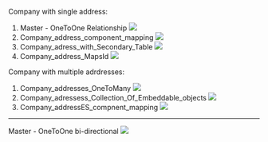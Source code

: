 Company with single address:
1. Master - OneToOne Relationship
![](https://lh3.googleusercontent.com/pw/AM-JKLUQoGglVRMH17mPz9d5u9CMrHV2HNfSngA0q2r78VpWxxsCs2mDKX8HpToXD76BQZtA8etUnHJog7tX1ZjAjxPGlwPmjEI7NQCFNuULlMyeB5pO_lU8c0Tjj7hnIVqpV3ymklZAiuVDNLOD2EqvFpGm=w397-h74-no?authuser=0)
2. Company_address_component_mapping
![](https://lh3.googleusercontent.com/pw/AM-JKLU_zOcnRoJ44Uk7lyVLyOeQSKltL5kcqZUu3lFnq4sfNL3RwvxU4_SR1ziG5citLgXIA7hrbc4Q28-o-yyyVNV6vDVTan1d6QmBqqkbA68IEtpWkCYLNzxIQ29_Ps2zxyKnNdMwtSqqmPCDHQoPEYQt=w250-h90-no?authuser=0)
3. Company_adress_with_Secondary_Table
![](https://lh3.googleusercontent.com/pw/AM-JKLWgqjMoJkKd0Xw7xju4OquEvVPpvjAs4JwVMcYN_81WuEcekPQMrVXW0IL0PLuhmTX6lJULtvQLO2ciBtgVeepBJwKTHPCfux81m1WvWftaGOQhX2NnF45nAs2Xkt1AXVi7_fEnOGZm0XHdcOculhA7=w361-h85-no?authuser=0)
4. Company_address_MapsId
![](https://lh3.googleusercontent.com/pw/AM-JKLW7tZmdYHsg0KnqiBwEzzNdPANpKKb6enuEzKOoW55MHC1o4e59D2bCIm-qcecys0wY5ofjZGkmxAFuOlYmLlnxkW-WTIraNSNA50Qj8v7G-FTGvRW4a4pDlFVapS4g98gUaJoIJwXotAK2ozQxd-WI=w376-h95-no?authuser=0)

Company with multiple adrdresses:
1. Company_addresses_OneToMany
![](https://lh3.googleusercontent.com/pw/AM-JKLVZbKAi31q8GPviVlpCSaCAM-9DQrpw3HQqO7snDssmJ4YFGjekmC0WmKoBh0xyOYzUg-8oGkm8iww-XrJlw9aPohn6ZeEyjEG4G06yM5pHd9-0dvz0onhBapL9Wn8nppgAgpCVwtVAOdUuBFCUt3L4=w382-h91-no?authuser=0)
2. Company_adressess_Collection_Of_Embeddable_objects
![](https://lh3.googleusercontent.com/pw/AM-JKLV8sFwHcy0AraBXrPhfhuVJaSXv-WElmbGxPJnjoQTOPHzhQQ4viF4C4_e93A7lfJf8s-MRBgnLNVSNzzgj_OOSuzp5FmVXIxwtiHNsKbq0qqpxiwzernx3tUj5zsZ9x8PZmoCSVJEu9OoF0o7v_Fw5=w380-h102-no?authuser=0)
3. Company_addressES_compnent_mapping
![](https://lh3.googleusercontent.com/pw/AM-JKLU89NQNSJXJy8OTuExihg3WXp6DSktjUc6g9f9SKBFke4nJwb3YOCWXBOJIsvq-cdky3d_oJ3mf4JThY6h11Uw9HJxPel2zheStSeBh8-KVR5WX5Um_bi5E_6krB21HDImJBAR1Aa-mHuyml-XyXWZh=w394-h43-no?authuser=0)

---
Master - OneToOne bi-directional
![](https://lh3.googleusercontent.com/pw/AM-JKLXCmFvOv_lkoLFY7aqyPG7EtmEqhnj313IB-y75Hljpce5ShxUmQafS0PKeTF3fatAQdq8TQY6Jojzm-GY8gh3pwqF8y8qU-v_vlxixnZdm8hmEK286M27D6-v1LvrHiL2QVQ65rKwIOYzH6vGXQxwq=w916-h299-no?authuser=0)
